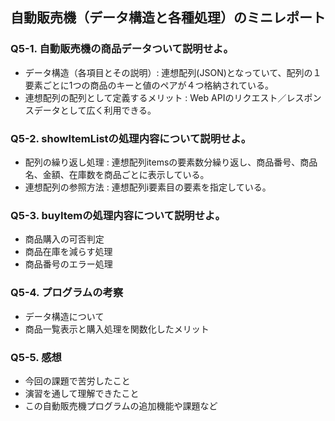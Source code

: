 ## 自動販売機（データ構造と各種処理）のミニレポート
### Q5-1. 自動販売機の商品データついて説明せよ。
* データ構造（各項目とその説明）: 連想配列(JSON)となっていて、配列の１要素ごとに1つの商品のキーと値のペアが４つ格納されている。
* 連想配列の配列として定義するメリット : Web APIのリクエスト／レスポンスデータとして広く利用できる。
### Q5-2. showItemListの処理内容について説明せよ。
* 配列の繰り返し処理 : 連想配列itemsの要素数分繰り返し、商品番号、商品名、金額、在庫数を商品ごとに表示している。
* 連想配列の参照方法 : 連想配列i要素目の要素を指定している。
### Q5-3. buyItemの処理内容について説明せよ。
* 商品購入の可否判定
* 商品在庫を減らす処理
* 商品番号のエラー処理
### Q5-4. プログラムの考察
* データ構造について
* 商品一覧表示と購入処理を関数化したメリット
### Q5-5. 感想
* 今回の課題で苦労したこと
* 演習を通して理解できたこと
* この自動販売機プログラムの追加機能や課題など
